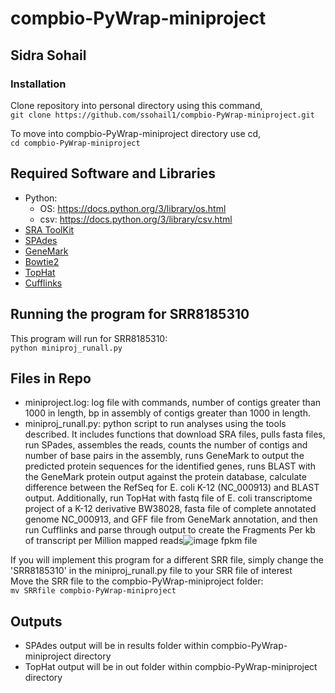 # compbio-PyWrap-miniproject
## Sidra Sohail
### Installation
Clone repository into personal directory using this command,  
`git clone https://github.com/ssohail1/compbio-PyWrap-miniproject.git`  

To move into compbio-PyWrap-miniproject directory use cd,  
`cd compbio-PyWrap-miniproject`

## Required Software and Libraries
- Python: 
    - OS: https://docs.python.org/3/library/os.html
    - csv: https://docs.python.org/3/library/csv.html
- [SRA ToolKit](https://github.com/ncbi/sra-tools/wiki/01.-Downloading-SRA-Toolkit)
- [SPAdes](https://github.com/ablab/spades)
- [GeneMark](http://exon.gatech.edu/GeneMark/license_download.cgi)
- [Bowtie2](https://ccb.jhu.edu/software/tophat/manual.shtml)
- [TopHat](http://ccb.jhu.edu/software/tophat/index.shtml)
- [Cufflinks](http://cole-trapnell-lab.github.io/cufflinks/)

## Running the program for SRR8185310
This program will run for SRR8185310:  
`python miniproj_runall.py`

## Files in Repo
- miniproject.log: log file with commands, number of contigs greater than 1000 in length, bp in assembly of contigs greater than 1000 in length.
- miniproj_runall.py: python script to run analyses using the tools described. It includes functions that download SRA files, pulls fasta files, run SPades, assembles the reads, counts the number of contigs and number of base pairs in the assembly, runs GeneMark to output the predicted protein sequences for the identified genes, runs BLAST with the GeneMark protein output against the protein database, calculate difference between the RefSeq for E. coli K-12 (NC_000913) and BLAST output. Additionally, run TopHat with fastq file of E. coli transcriptome project of a K-12 derivative BW38028, fasta file of complete annotated genome NC_000913, and GFF file from GeneMark annotation, and then run Cufflinks and parse through output to create the Fragments Per kb of transcript per Million mapped reads![image](https://user-images.githubusercontent.com/80551186/156779813-3080d30d-522c-4b2c-9fad-2dc369d387a8.png)
fpkm file


If you will implement this program for a different SRR file, simply change the 'SRR8185310' in the miniproj_runall.py file to your SRR file of interest  
Move the SRR file to the compbio-PyWrap-miniproject folder:  
`mv SRRfile compbio-PyWrap-miniproject`

## Outputs
- SPAdes output will be in results folder within compbio-PyWrap-miniproject directory
- TopHat output will be in out folder within compbio-PyWrap-miniproject directory
